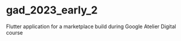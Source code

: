 # gad_2023_early_2
Flutter application for a marketplace build during Google Atelier Digital course
